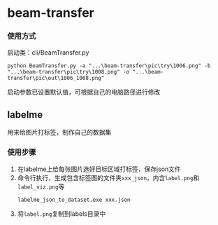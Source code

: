 # beam-transfer

### 使用方式

启动类：cli/BeamTransfer.py

```shell
python BeamTransfer.py -a "...\beam-transfer\pic\try\1006.png" -b "...\beam-transfer\pic\try\1008.png" -o "...\beam-transfer\pic\out\1006_1008.png"
```

启动参数已设置默认值，可根据自己的电脑路径进行修改

## labelme

用来给图片打标签，制作自己的数据集

### 使用步骤

1. 在labelme上给每张图片选好目标区域打标签，保存json文件
2. 命令行执行，生成包含标签图的文件夹`xxx_json`，内含`label.png`和`label_viz.png`等
   ```shell
   labelme_json_to_dataset.exe xxx.json
   ```
3. 将`label.png`复制到labels目录中